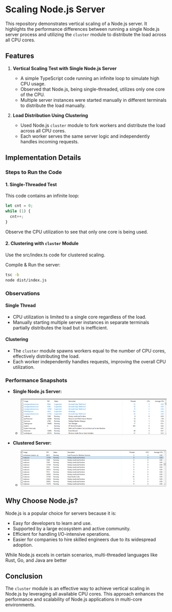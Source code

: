 # Scaling Node.js Server

This repository demonstrates vertical scaling of a Node.js server. It highlights the performance differences between running a single Node.js server process and utilizing the `cluster` module to distribute the load across all CPU cores.

## Features

1. **Vertical Scaling Test with Single Node.js Server**
   - A simple TypeScript code running an infinite loop to simulate high CPU usage.
   - Observed that Node.js, being single-threaded, utilizes only one core of the CPU.
   - Multiple server instances were started manually in different terminals to distribute the load manually.

2. **Load Distribution Using Clustering**
   - Used Node.js `cluster` module to fork workers and distribute the load across all CPU cores.
   - Each worker serves the same server logic and independently handles incoming requests.

## Implementation Details

### Steps to Run the Code

#### 1. Single-Threaded Test

This code contains an infinite loop:
```typescript
let cnt = 0;
while (1) {
  cnt++;
}
```
Observe the CPU utilization to see that only one core is being used.

#### 2. Clustering with `cluster` Module
Use the src/index.ts code for clustered scaling.



Compile & Run the server:
```bash
tsc -b 
node dist/index.js
```

### Observations

#### Single Thread
- CPU utilization is limited to a single core regardless of the load.
- Manually starting multiple server instances in separate terminals partially distributes the load but is inefficient.

#### Clustering
- The `cluster` module spawns workers equal to the number of CPU cores, effectively distributing the load.
- Each worker independently handles requests, improving the overall CPU utilization.

### Performance Snapshots
- **Single Node.js Server:**
  - ![alt text](c1.png)

- **Clustered Server:**
  - ![alt text](c2.png)

## Why Choose Node.js?
Node.js is a popular choice for servers because it is:
- Easy for developers to learn and use.
- Supported by a large ecosystem and active community.
- Efficient for handling I/O-intensive operations.
- Easier for companies to hire skilled engineers due to its widespread adoption.

While Node.js excels in certain scenarios, multi-threaded languages like Rust, Go, and Java are better

## Conclusion
The `cluster` module is an effective way to achieve vertical scaling in Node.js by leveraging all available CPU cores. This approach enhances the performance and scalability of Node.js applications in multi-core environments.

